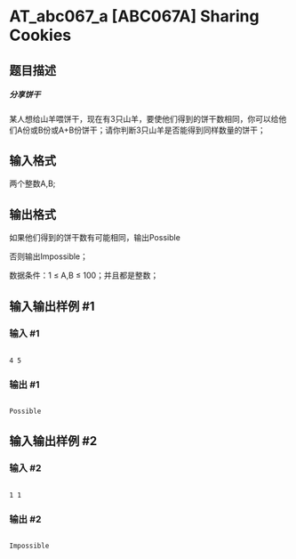 # AT_abc067_a [ABC067A] Sharing Cookies

## 题目描述

##### 分享饼干

某人想给山羊喂饼干，现在有3只山羊，要使他们得到的饼干数相同，你可以给他们A份或B份或A+B份饼干；请你判断3只山羊是否能得到同样数量的饼干；

## 输入格式

两个整数A,B;

## 输出格式

如果他们得到的饼干数有可能相同，输出Possible

否则输出Impossible；

数据条件：1 ≤ A,B ≤ 100；并且都是整数；

## 输入输出样例 #1

### 输入 #1

```
4 5
```

### 输出 #1

```
Possible
```

## 输入输出样例 #2

### 输入 #2

```
1 1
```

### 输出 #2

```
Impossible
```